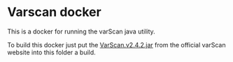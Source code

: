 # Varscan docker

This is a docker for running the varScan java utility.

To build this docker just put the [VarScan.v2.4.2.jar](https://github.com/dkoboldt/varscan/raw/master/VarScan.v2.4.2.jar) from the official varScan
website into this folder a build.
